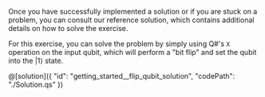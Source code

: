 Once you have successfully implemented a solution or if you are stuck on a problem, you can consult our reference solution, which contains additional details on how to solve the exercise.

For this exercise, you can solve the problem by simply using Q#'s `X` operation on the input qubit, which will perform a "bit flip" and set the qubit into the $|1\rangle$ state.

@[solution]({
    "id": "getting_started__flip_qubit_solution",
    "codePath": "./Solution.qs"
})
